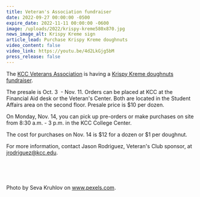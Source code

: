 ```yaml
---
title: Veteran's Association fundraiser
date: 2022-09-27 00:00:00 -0500
expire_date: 2022-11-11 00:00:00 -0600
image: /uploads/2022/krispy-kreme580x870.jpg
news_image_alt: Krispy Kreme sign
article_lead: Purchase Krispy Kreme doughnuts
video_content: false
video_link: https://youtu.be/4d2LkGjg5bM
press_release: false
---
```

The [KCC Veterans Association](https://www.kcc.edu/student-resources/clubs/#veterans-association) is having a [Krispy Kreme doughnuts fundraiser](/uploads/2022/KrispyKreme-VetFundraiser-Oct2022.pdf). &nbsp;

The presale is Oct. 3&nbsp; - Nov. 11. Orders can be placed at KCC at the Financial Aid desk or the Veteran's Center. Both are located in the Student Affairs area on the second floor. Presale price is $10 per dozen.

On Monday, Nov. 14, you can pick up pre-orders or make purchases on site from 8:30 a.m. - 3 p.m. in the KCC College Center.&nbsp;

The cost for purchases on Nov. 14 is $12 for a dozen or $1 per doughnut.

For more information, contact Jason Rodriguez, Veteran's Club sponsor, at [jrodriguez@kcc.edu](mailto:jrodriguez@kcc.edu).&nbsp;

&nbsp;

&nbsp;

Photo by Seva Kruhlov on www.pexels.com.
